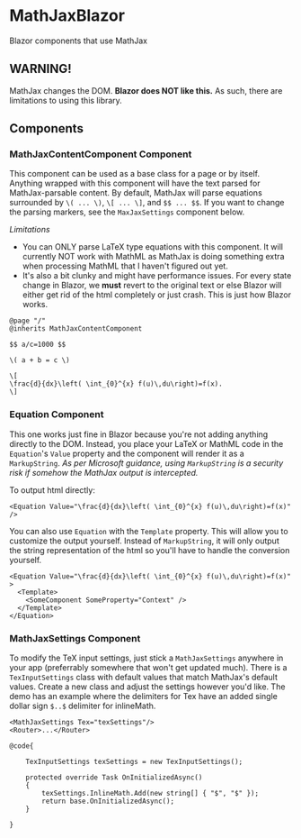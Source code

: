 # MathJaxBlazor
Blazor components that use MathJax

## WARNING!
MathJax changes the DOM.  **Blazor does NOT like this.**  As such, there are limitations to using this library.

## Components
### MathJaxContentComponent Component
This component can be used as a base class for a page or by itself.  Anything wrapped with this component will have the text parsed for MathJax-parsable content.  By default, MathJax will parse equations surrounded by `\( ... \)`, `\[ ... \]`, and `$$ ... $$`.  If you want to change the parsing markers, see the `MaxJaxSettings` component below.

*Limitations*
- You can ONLY parse LaTeX type equations with this component.  It will currently NOT work with MathML as MathJax is doing something extra when processing MathML that I haven't figured out yet.
- It's also a bit clunky and might have performance issues.  For every state change in Blazor, we **must** revert to the original text or else Blazor will either get rid of the html completely or just crash.  This is just how Blazor works.  

```
@page "/"
@inherits MathJaxContentComponent

$$ a/c=1000 $$

\( a + b = c \)

\[   
\frac{d}{dx}\left( \int_{0}^{x} f(u)\,du\right)=f(x).    
\]
```

### Equation Component
This one works just fine in Blazor because you're not adding anything directly to the DOM.  Instead, you place your LaTeX or MathML code in the `Equation`'s `Value` property and the component will render it as a `MarkupString`.  *As per Microsoft guidance, using `MarkupString` is a security risk if somehow the MathJax output is intercepted.*

To output html directly:
```
<Equation Value="\frac{d}{dx}\left( \int_{0}^{x} f(u)\,du\right)=f(x)" />
```
You can also use `Equation` with the `Template` property.  This will allow you to customize the output yourself.  Instead of `MarkupString`, it will only output the string representation of the html so you'll have to handle the conversion yourself.
```
<Equation Value="\frac{d}{dx}\left( \int_{0}^{x} f(u)\,du\right)=f(x)" >
  <Template>
    <SomeComponent SomeProperty="Context" />
  </Template>
</Equation>
```

### MathJaxSettings Component
To modify the TeX input settings, just stick a `MathJaxSettings` anywhere in your app (preferrably somewhere that won't get updated much).  There is a `TexInputSettings` class with default values that match MathJax's default values.  Create a new class and adjust the settings however you'd like.  The demo has an example where the delimiters for Tex have an added single dollar sign `$..$` delimiter for inlineMath.

```
<MathJaxSettings Tex="texSettings"/>
<Router>...</Router>

@code{

    TexInputSettings texSettings = new TexInputSettings();

    protected override Task OnInitializedAsync()
    {
        texSettings.InlineMath.Add(new string[] { "$", "$" });
        return base.OnInitializedAsync();
    }

}

```
